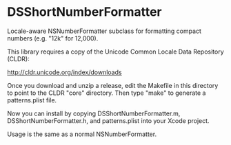 DSShortNumberFormatter
======================

Locale-aware NSNumberFormatter subclass for formatting compact numbers (e.g. "12k" for 12,000).

This library requires a copy of the Unicode Common Locale Data Repository (CLDR):

http://cldr.unicode.org/index/downloads

Once you download and unzip a release, edit the Makefile in this directory to point to the CLDR "core" directory. Then type "make" to generate a patterns.plist file.

Now you can install by copying DSShortNumberFormatter.m, DSShortNumberFormatter.h, and patterns.plist into your Xcode project.

Usage is the same as a normal NSNumberFormatter.
